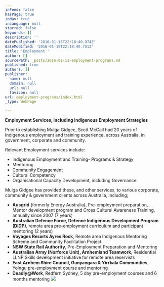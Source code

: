 ```yaml
---
inFeed: false
hasPage: true
inNav: true
inLanguage: null
starred: false
keywords: []
description: ''
datePublished: '2016-01-15T22:18:40.974Z'
dateModified: '2016-01-15T22:18:40.701Z'
title: 'Employment '
author: []
sourcePath: _posts/2016-01-11-employment-programs.md
published: true
authors: []
publisher:
  name: null
  domain: null
  url: null
  favicon: null
url: employment-programs/index.html
_type: WebPage

---
```

**Employment Services, including Indigenous Employment Strategies**

Prior to establishing 
Mulga Gidgee, Scott McCall had 20 years of Indigenous employment and 
training experience, across Australia, in government, corporate and 
community.

Relevant Employment services include:

* Indigenous Employment and Training- Programs & Strategy
* Mentoring 
* Community Engagement 
* Cultural Competency 
* Organisational Capacity Development, including Governance

Mulga Gidgee has provided these, and other services, to various 
corporate, community & government clients across Australia, 
including;

* **Ausgrid** (formerly Energy Australia), 
Pre-employment preparation, Mentor development program and Cross 
Cultural Awareness Training, annually since 2007 (7 years)
* **Australian
Defence Force, Defence Indigenous Development Program (DIDP)**, remote 
area pre-employment curriculum and participant mentoring (2 years)
* **Voyages Resorts Ayres Rock**, Remote area Indigenous Mentoring Scheme and Community Facilitation Project
* **NSW State Rail Authority**, Pre-Employment Preparation and Mentoring
* **Australian Army (Norforce Unit), Arnhemland Teamwork**, Residential LLNP Skills development initiative for remote area reservists
* **East Arnhem Shire Council, Gunyangara & Yirrkala Communities**, Yolngu pre-employment course and mentoring
* **Deadly@Work**, Redfern Sydney, 5 day pre-employment courses and 6 months mentoring
![](https://the-grid-user-content.s3-us-west-2.amazonaws.com/e3ef80f5-9dca-4c12-b408-244269253f9c.jpg)